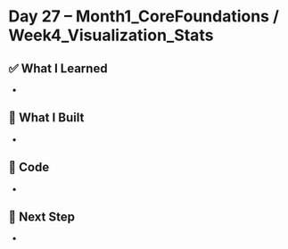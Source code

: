 # Day 27 – Month1_CoreFoundations / Week4_Visualization_Stats

## ✅ What I Learned
- 

## 🔨 What I Built
- 

## 📂 Code
- 

## 🎯 Next Step
- 
